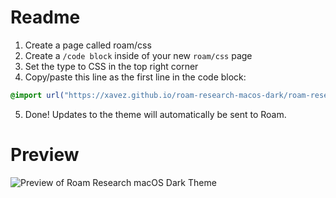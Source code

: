 # Readme

1. Create a page called roam/css
2. Create a `/code block` inside of your new `roam/css` page
3. Set the type to CSS in the top right corner
4. Copy/paste this line as the first line in the code block:
```css
@import url("https://xavez.github.io/roam-research-macos-dark/roam-research-dark.css");
```
5. Done! Updates to the theme will automatically be sent to Roam.

# Preview

![Preview of Roam Research macOS Dark Theme](https://xavez.github.io/roam-research-macos-dark/roam-research-macos-dark.png)

